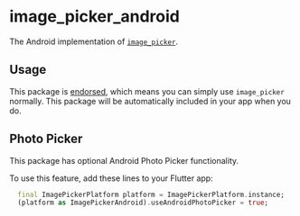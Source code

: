 # image\_picker\_android

The Android implementation of [`image_picker`][1].

## Usage

This package is [endorsed][2], which means you can simply use `image_picker`
normally. This package will be automatically included in your app when you do.

## Photo Picker

This package has optional Android Photo Picker functionality.

To use this feature, add these lines to your Flutter app:

```dart
  final ImagePickerPlatform platform = ImagePickerPlatform.instance;
  (platform as ImagePickerAndroid).useAndroidPhotoPicker = true;
```

[1]: https://pub.dev/packages/image_picker
[2]: https://flutter.dev/docs/development/packages-and-plugins/developing-packages#endorsed-federated-plugin
